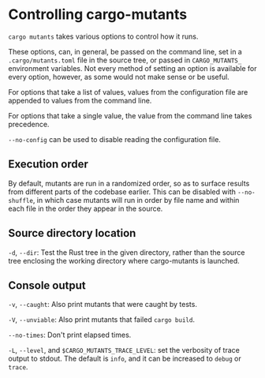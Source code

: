 # Controlling cargo-mutants

`cargo mutants` takes various options to control how it runs.

These options, can, in general, be passed on the command line, set in a `.cargo/mutants.toml`
file in the source tree, or passed in `CARGO_MUTANTS_` environment variables. Not every
method of setting an option is available for every option, however, as some would not
make sense or be useful.

For options that take a list of values, values from the configuration file are appended
to values from the command line.

For options that take a single value, the value from the command line takes precedence.

`--no-config` can be used to disable reading the configuration file.

## Execution order

By default, mutants are run in a randomized order, so as to surface results from
different parts of the codebase earlier. This can be disabled with
`--no-shuffle`, in which case mutants will run in order by file name and within each file in the order they appear in
the source.

## Source directory location

`-d`, `--dir`: Test the Rust tree in the given directory, rather than the source tree
enclosing the working directory where cargo-mutants is launched.

## Console output

`-v`, `--caught`: Also print mutants that were caught by tests.

`-V`, `--unviable`: Also print mutants that failed `cargo build`.

`--no-times`: Don't print elapsed times.

`-L`, `--level`, and `$CARGO_MUTANTS_TRACE_LEVEL`: set the verbosity of trace
output to stdout. The default is `info`, and it can be increased to `debug` or
`trace`.
